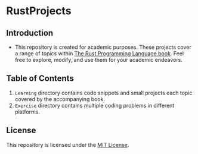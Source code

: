 # RustProjects

## Introduction

- This repository is created for academic purposes. These projects cover a range
of topics within [The Rust Programming Language book](https://doc.rust-lang.org/book/).
Feel free to explore, modify, and use them for your academic endeavors.

## Table of Contents

1. `Learning` directory contains code snippets and small projects each topic covered
by the accompanying book.
2. `Exercise` directory contains multiple coding problems in different platforms.

## License

This repository is licensed under the [MIT License](https://github.com/hungpham3112/RustProjects/blob/main/LICENSE).


